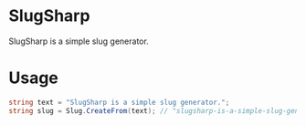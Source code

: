 SlugSharp
=========
SlugSharp is a simple slug generator.


Usage
=====
```csharp
string text = "SlugSharp is a simple slug generator.";
string slug = Slug.CreateFrom(text); // "slugsharp-is-a-simple-slug-generator"
```
